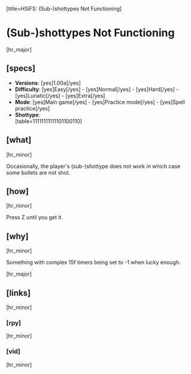 [title=HSiFS: (Sub-)shottypes Not Functioning]
# (Sub-)shottypes Not Functioning
[hr_major]
## [specs]

* **Versions**: [yes]1.00a[/yes]
* **Difficulty**: [yes]Easy[/yes] - [yes]Normal[/yes] - [yes]Hard[/yes] - [yes]Lunatic[/yes] - [yes]Extra[/yes]
* **Mode**: [yes]Main game[/yes] -  [yes]Practice mode[/yes] - [yes]Spell practice[/yes]
* **Shottype**: <div id='tableShottype'> [table=11111111111101100110] </div>


## [what] 
[hr_minor]

Occasionally, the player's (sub-)shottype does not work in which case some bullets are not shot.
## [how]
[hr_minor]

Press Z until you get it.

## [why]
[hr_minor]

Something with complex 15f timers being set to -1 when lucky enough.

[hr_major]
## [links]
[hr_minor]
### [rpy]
[hr_minor]
### [vid]
[hr_minor]
